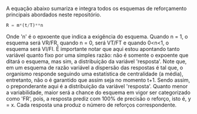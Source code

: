 A equação abaixo sumariza e integra todos os esquemas de reforçamento principais abordados neste repositório.

```python
R = m*(t/T)**n
```
Onde 'n' é o epxoente que indica a exigência do esquema. Quando n = 1, o esquema será VR/FR, quando n = 0, será VT/FT e quando 0<n<1, o esquema será VI/FI. É importante notar que aqui estou apontando tanto variável quanto fixo por uma simples razão: não é somente o expoente que ditará o esquema, mas sim, a distribuição da variável 'resposta'. Note que, em um esquema de razão variável a dispersão das respostas é tal que, o organismo responde seguindo uma estatística de centralidade (a média), entretanto, não o é garantido que assim seja no momento t+1. Sendo assim, o preponderante aqui é a distribuição da variável 'resposta'. Quanto menor a variabilidade, maior será a chance do esquema em vigor ser categorizado como 'FR', pois, a resposta prediz com 100% de precisão o reforço, isto é, y = x. Cada resposta una produz o número de reforços correspondente. 
